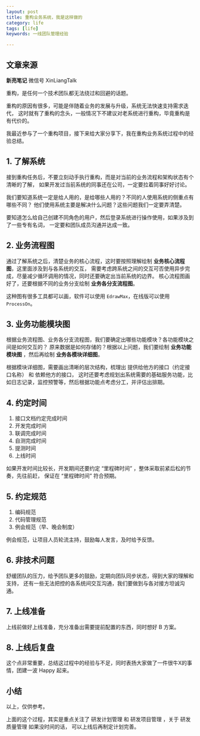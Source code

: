 ```yaml
---
layout: post
title: 重构业务系统，我是这样做的
category: life
tags: [life]
keywords: 一线团队管理经验

---
```


## 文章来源

  **新亮笔记**  微信号 XinLiangTalk


重构，是任何一个技术团队都无法绕过和回避的话题。

重构的原因有很多，可能是伴随着业务的发展与升级，系统无法快速支持需求迭代，
这时就有了重构的念头，一般情况下不建议对老系统进行重构，毕竟重构是有代价的。

我最近参与了一个重构项目，接下来给大家分享下，我在重构业务系统过程中的经验总结。

## 1\. 了解系统

接到重构任务后，不要立刻动手执行重构，而是对当前的业务流程和架构状态有个清晰的了解，
如果开发过当前系统的同事还在公司，一定要拉着同事好好讨论。

我们要知道系统一定是给人用的，是给哪些人用的？不同的人使用系统的侧重点有哪些不同？
他们使用系统主要是解决什么问题？这些问题我们一定要弄清楚。

要知道怎么给自己创建不同角色的用户，然后登录系统进行操作使用，如果涉及到了一些专有名词，
一定要和团队成员沟通并达成一致。

## 2\. 业务流程图

通过了解系统之后，清楚业务的核心流程，这时要按照理解绘制 **业务核心流程图**，这里面涉及到与各系统的交互，
需要考虑跨系统之间的交互可否使用异步完成，尽量减少循环调用的情况，同时还要确定出当前系统的边界。
核心流程图画好了，还要根据不同的业务分支绘制 **业务各分支流程图**。

这种图有很多工具都可以画，软件可以使用 `EdrawMax`，在线版可以使用 `ProcessOn`。

## 3\. 业务功能模块图

根据业务流程图、业务各分支流程图，我们要确定出哪些功能模块？各功能模块之间是如何交互的？
原来数据是如何存储的？根据以上问题，我们要绘制 **业务功能模块图** ，然后再绘制 **业务各模块详细图**。

根据模块详细图，需要画出清晰的层次结构，梳理出 提供给他方的接口（约定接口名称） 和 依赖他方的接口，
这时还要考虑规划出系统需要的基础服务功能，比如日志记录，监控预警等，然后根据功能点考虑分工，并评估出排期。

## 4\. 约定时间

1.  接口文档约定完成时间
2.  开发完成时间
3.  联调完成时间
4.  自测完成时间
5.  提测时间
6.  上线时间

如果开发时间比较长，开发期间还要约定 “里程碑时间” ，整体采取前紧后松的节奏，先往前赶，
保证在 “里程碑时间” 符合预期。

## 5\. 约定规范

1.  编码规范
2.  代码管理规范
3.  例会规范（早、晚会制度）

例会规范，让项目人员轮流主持，鼓励每人发言，及时给予反馈。

## 6\. 非技术问题

舒缓团队的压力，给予团队更多的鼓励，定期向团队同步状态，得到大家的理解和支持，
还有一些无法把控的各系统间交互沟通，我们要做到与各对接方坦诚沟通。

## 7\. 上线准备

上线前做好上线准备，充分准备出需要提前配置的东西，同时想好 B 方案。

## 8\. 上线后复盘

这个点非常重要，总结这过程中的经验与不足，同时表扬大家做了一件很牛X的事情，团建一波 Happy 起来。

## 小结

以上，仅供参考。

上面的这个过程，其实是重点关注了 研发计划管理 和 研发项目管理 ，关于 研发质量管理 如果没时间的话，
可以上线后再制定计划完善。


